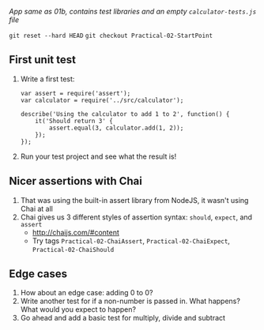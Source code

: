 *App same as 01b, contains test libraries and an empty `calculator-tests.js` file*

`git reset --hard HEAD`
`git checkout Practical-02-StartPoint`

## First unit test
1. Write a first test:
    ```
    var assert = require('assert');
    var calculator = require('../src/calculator');

    describe('Using the calculator to add 1 to 2', function() {
        it('Should return 3' {
            assert.equal(3, calculator.add(1, 2));
        });
    });
    ```
1. Run your test project and see what the result is!

## Nicer assertions with Chai
1. That was using the built-in assert library from NodeJS, it wasn't using Chai at all
1. Chai gives us 3 different styles of assertion syntax: `should`, `expect`, and `assert`
    - http://chaijs.com/#content
    - Try tags `Practical-02-ChaiAssert`, `Practical-02-ChaiExpect`, `Practical-02-ChaiShould`

## Edge cases
1. How about an edge case: adding 0 to 0?
1. Write another test for if a non-number is passed in. What happens? What would you expect to happen?
1. Go ahead and add a basic test for multiply, divide and subtract